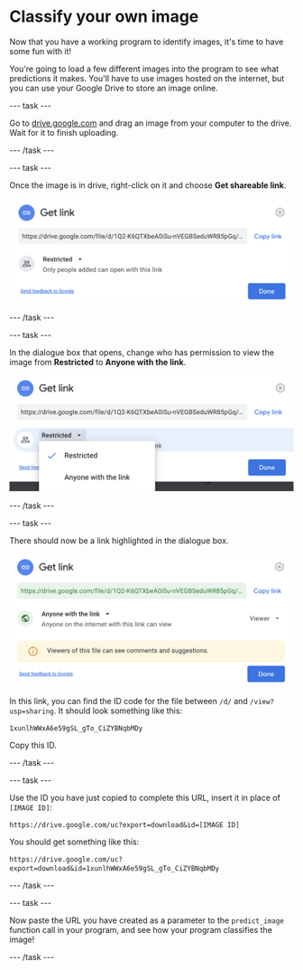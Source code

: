 # Classify your own image
Now that you have a working program to identify images, it's time to have some fun with it!

You're going to load a few different images into the program to see what predictions it makes. You'll have to use images hosted on the internet, but you can use your Google Drive to store an image online.    

--- task ---

Go to [drive.google.com](https://drive.google.com/) and drag an image from your computer to the drive. Wait for it to finish uploading.

--- /task ---


--- task ---

Once the image is in drive, right-click on it and choose **Get shareable link**. 

![The Google Drive 'Get link' dialogue.](images/get_shareable_link.png)

--- /task ---

--- task ---

In the dialogue box that opens, change who has permission to view the image from **Restricted** to **Anyone with the link**.

![The Google Drive 'Get link' dialogue, with the permissions menu open.](images/link_permissions.png)

--- /task ---

--- task ---

There should now be a link highlighted in the dialogue box.

![The Google Drive 'Get link' dialogue, it shows that anyone with the link can access the file. The link to the file is highlighted.](images/link_updated.png)

In this link, you can find the ID code for the file between `/d/` and `/view?usp=sharing`. It should look something like this:

```
1xunlhWWxA6e59gSL_gTo_CiZYBNqbMDy
```

Copy this ID.

--- /task ---

--- task ---

Use the ID you have just copied to complete this URL, insert it in place of `[IMAGE ID]`:

```
https://drive.google.com/uc?export=download&id=[IMAGE ID]
```

You should get something like this:

```
https://drive.google.com/uc?export=download&id=1xunlhWWxA6e59gSL_gTo_CiZYBNqbMDy
```

--- /task ---

--- task ---

Now paste the URL you have created as a parameter to the `predict_image` function call in your program, and see how your program classifies the image!

--- /task ---
